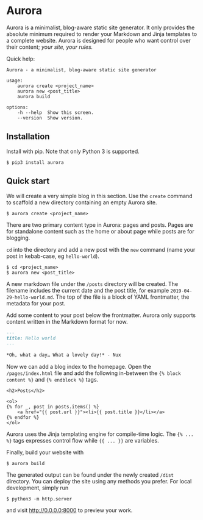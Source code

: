 # Aurora

Aurora is a minimalist, blog-aware static site generator. It only provides the
absolute minimum required to render your Markdown and Jinja templates to a
complete website. Aurora is designed for people who want control over their
content; *your site, your rules.*

Quick help:
```
Aurora - a minimalist, blog-aware static site generator

usage:
    aurora create <project_name>
    aurora new <post_title>
    aurora build

options:
    -h --help  Show this screen.
    --version  Show version.
```

## Installation

Install with pip. Note that only Python 3 is supported.

```
$ pip3 install aurora
```

## Quick start

We will create a very simple blog in this section. Use the `create` command to
scaffold a new directory containing an empty Aurora site.

```
$ aurora create <project_name>
```

There are two primary content type in Aurora: pages and posts. Pages are for
standalone content such as the home or about page while posts are for blogging.

`cd` into the directory and add a new post with the `new` command (name your
post in kebab-case, eg `hello-world`).

```
$ cd <project_name>
$ aurora new <post_title>
```

A new markdown file under the `/posts` directory will be created. The filename
includes the current date and the post title, for example
`2019-04-29-hello-world.md`. The top of the file is a block of YAML
frontmatter, the metadata for your post.

Add some content to your post below the frontmatter. Aurora only supports
content written in the Markdown format for now.

```markdown
---
title: Hello world
---

*Oh, what a day… What a lovely day!* - Nux
```

Now we can add a blog index to the homepage. Open the `/pages/index.html` file
and add the following in-between the `{% block content %}` and
`{% endblock %}` tags.

```jinja
<h2>Posts</h2>

<ol>
{% for _, post in posts.items() %}
    <a href="{{ post.url }}"><li>{{ post.title }}</li></a>
{% endfor %}
</ol>
```

Aurora uses the Jinja templating engine for compile-time logic. The `{% ... %}`
tags expresses control flow while `{{ ... }}` are variables.

Finally, build your website with

```
$ aurora build
```

The generated output can be found under the newly created `/dist` directory.
You can deploy the site using any methods you prefer. For local development,
simply run

```
$ python3 -m http.server
```

and visit http://0.0.0.0:8000 to preview your work.
